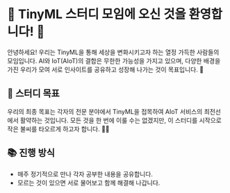 # 🌱 TinyML 스터디 모임에 오신 것을 환영합니다! 🌟

안녕하세요! 우리는 TinyML을 통해 세상을 변화시키고자 하는 열정 가득한 사람들의 모임입니다. AI와 IoT(AIoT)의 결합은 무한한 가능성을 가지고 있으며, 다양한 배경을 가진 우리가 모여 서로 인사이트를 공유하고 성장해 나가는 것이 목표입니다. 🤗

## 🎯 스터디 목표

우리의 최종 목표는 각자의 전문 분야에서 TinyML을 접목하여 AIoT 서비스의 최전선에서 활약하는 것입니다. 모든 것을 한 번에 이룰 수는 없겠지만, 이 스터디를 시작으로 작은 불씨를 타오르게 하고자 합니다. 💪🏻

## 📚 진행 방식

- 매주 정기적으로 만나 각자 공부한 내용을 공유합니다.
- 모르는 것이 있으면 서로 물어보고 함께 해결해 나갑니다.
